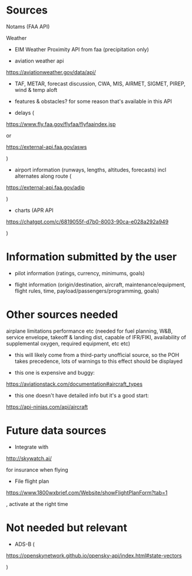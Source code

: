# Sources

Notams (FAA API)

Weather

- EIM Weather Proximity API from faa (precipitation only)

- aviation weather api

https://aviationweather.gov/data/api/

- TAF, METAR, forecast discussion, CWA, MIS, AIRMET, SIGMET, PIREP, wind & temp aloft

- features & obstacles? for some reason that's available in this API

- delays (

https://www.fly.faa.gov/flyfaa/flyfaaindex.jsp

or

https://external-api.faa.gov/asws

)

- airport information (runways, lengths, altitudes, forecasts) incl alternates along route (

https://external-api.faa.gov/adip

)

- charts (APR API

https://chatgpt.com/c/6819055f-d7b0-8003-90ca-e028a292a949

)

# Information submitted by the user

- pilot information (ratings, currency, minimums, goals)

- flight information (origin/destination, aircraft, maintenance/equipment, flight rules, time, payload/passengers/programming, goals)

# Other sources needed

airplane limitations performance etc (needed for fuel planning, W&B, service envelope, takeoff & landing dist, capable of IFR/FIKI, availability of supplemental oxygen, required equipment, etc etc)

- this will likely come from a third-party unofficial source, so the POH takes precedence, lots of warnings to this effect should be displayed

- this one is expensive and buggy:

https://aviationstack.com/documentation#aircraft_types

- this one doesn't have detailed info but it's a good start:

https://api-ninjas.com/api/aircraft

# Future data sources

- Integrate with

http://skywatch.ai/

for insurance when flying

- File flight plan

https://www.1800wxbrief.com/Website/showFlightPlanForm?tab=1

, activate at the right time

# Not needed but relevant

- ADS-B (

https://openskynetwork.github.io/opensky-api/index.html#state-vectors

)